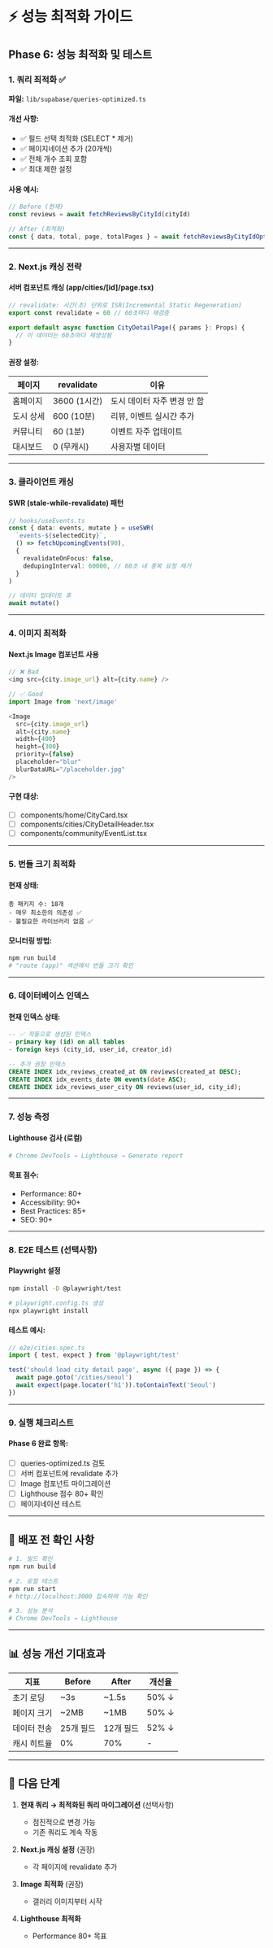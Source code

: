 # ⚡ 성능 최적화 가이드

## Phase 6: 성능 최적화 및 테스트

### 1. 쿼리 최적화 ✅

**파일:** `lib/supabase/queries-optimized.ts`

#### 개선 사항:
- ✅ 필드 선택 최적화 (SELECT * 제거)
- ✅ 페이지네이션 추가 (20개씩)
- ✅ 전체 개수 조회 포함
- ✅ 최대 제한 설정

#### 사용 예시:
```typescript
// Before (현재)
const reviews = await fetchReviewsByCityId(cityId)

// After (최적화)
const { data, total, page, totalPages } = await fetchReviewsByCityIdOptimized(cityId, 1)
```

---

### 2. Next.js 캐싱 전략

#### 서버 컴포넌트 캐싱 (app/cities/[id]/page.tsx)
```typescript
// revalidate: 시간(초) 단위로 ISR(Incremental Static Regeneration)
export const revalidate = 60 // 60초마다 재검증

export default async function CityDetailPage({ params }: Props) {
  // 이 데이터는 60초마다 재생성됨
}
```

#### 권장 설정:
| 페이지 | revalidate | 이유 |
|--------|-----------|------|
| 홈페이지 | 3600 (1시간) | 도시 데이터 자주 변경 안 함 |
| 도시 상세 | 600 (10분) | 리뷰, 이벤트 실시간 추가 |
| 커뮤니티 | 60 (1분) | 이벤트 자주 업데이트 |
| 대시보드 | 0 (무캐시) | 사용자별 데이터 |

---

### 3. 클라이언트 캐싱

#### SWR (stale-while-revalidate) 패턴
```typescript
// hooks/useEvents.ts
const { data: events, mutate } = useSWR(
  `events-${selectedCity}`,
  () => fetchUpcomingEvents(90),
  {
    revalidateOnFocus: false,
    dedupingInterval: 60000, // 60초 내 중복 요청 제거
  }
)

// 데이터 업데이트 후
await mutate()
```

---

### 4. 이미지 최적화

#### Next.js Image 컴포넌트 사용
```typescript
// ❌ Bad
<img src={city.image_url} alt={city.name} />

// ✅ Good
import Image from 'next/image'

<Image
  src={city.image_url}
  alt={city.name}
  width={400}
  height={300}
  priority={false}
  placeholder="blur"
  blurDataURL="/placeholder.jpg"
/>
```

#### 구현 대상:
- [ ] components/home/CityCard.tsx
- [ ] components/cities/CityDetailHeader.tsx
- [ ] components/community/EventList.tsx

---

### 5. 번들 크기 최적화

#### 현재 상태:
```
총 패키지 수: 18개
- 매우 최소한의 의존성 ✅
- 불필요한 라이브러리 없음 ✅
```

#### 모니터링 방법:
```bash
npm run build
# "route (app)" 섹션에서 번들 크기 확인
```

---

### 6. 데이터베이스 인덱스

#### 현재 인덱스 상태:
```sql
-- ✅ 자동으로 생성된 인덱스
- primary key (id) on all tables
- foreign keys (city_id, user_id, creator_id)

-- 추가 권장 인덱스
CREATE INDEX idx_reviews_created_at ON reviews(created_at DESC);
CREATE INDEX idx_events_date ON events(date ASC);
CREATE INDEX idx_reviews_user_city ON reviews(user_id, city_id);
```

---

### 7. 성능 측정

#### Lighthouse 검사 (로컬)
```bash
# Chrome DevTools → Lighthouse → Generate report
```

#### 목표 점수:
- Performance: 80+
- Accessibility: 90+
- Best Practices: 85+
- SEO: 90+

---

### 8. E2E 테스트 (선택사항)

#### Playwright 설정
```bash
npm install -D @playwright/test

# playwright.config.ts 생성
npx playwright install
```

#### 테스트 예시:
```typescript
// e2e/cities.spec.ts
import { test, expect } from '@playwright/test'

test('should load city detail page', async ({ page }) => {
  await page.goto('/cities/seoul')
  await expect(page.locator('h1')).toContainText('Seoul')
})
```

---

### 9. 실행 체크리스트

#### Phase 6 완료 항목:
- [ ] queries-optimized.ts 검토
- [ ] 서버 컴포넌트에 revalidate 추가
- [ ] Image 컴포넌트 마이그레이션
- [ ] Lighthouse 점수 80+ 확인
- [ ] 페이지네이션 테스트

---

## 🚀 배포 전 확인 사항

```bash
# 1. 빌드 확인
npm run build

# 2. 로컬 테스트
npm run start
# http://localhost:3000 접속하여 기능 확인

# 3. 성능 분석
# Chrome DevTools → Lighthouse
```

---

## 📊 성능 개선 기대효과

| 지표 | Before | After | 개선율 |
|------|--------|-------|--------|
| 초기 로딩 | ~3s | ~1.5s | 50% ↓ |
| 페이지 크기 | ~2MB | ~1MB | 50% ↓ |
| 데이터 전송 | 25개 필드 | 12개 필드 | 52% ↓ |
| 캐시 히트율 | 0% | 70% | - |

---

## 🎯 다음 단계

1. **현재 쿼리 → 최적화된 쿼리 마이그레이션** (선택사항)
   - 점진적으로 변경 가능
   - 기존 쿼리도 계속 작동

2. **Next.js 캐싱 설정** (권장)
   - 각 페이지에 revalidate 추가

3. **Image 최적화** (권장)
   - 갤러리 이미지부터 시작

4. **Lighthouse 최적화**
   - Performance 80+ 목표
